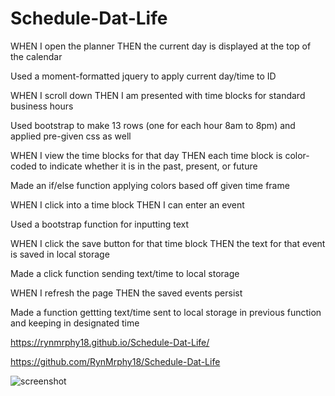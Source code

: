 # Schedule-Dat-Life

WHEN I open the planner
THEN the current day is displayed at the top of the calendar

Used a moment-formatted jquery to apply current day/time to ID

WHEN I scroll down
THEN I am presented with time blocks for standard business hours

Used bootstrap to make 13 rows (one for each hour 8am to 8pm) and applied pre-given css as well

WHEN I view the time blocks for that day
THEN each time block is color-coded to indicate whether it is in the past, present, or future

Made an if/else function applying colors based off given time frame

WHEN I click into a time block
THEN I can enter an event

Used a bootstrap function for inputting text

WHEN I click the save button for that time block
THEN the text for that event is saved in local storage

Made a click function sending text/time to local storage

WHEN I refresh the page
THEN the saved events persist

Made a function gettting text/time sent to local storage in previous function and keeping in designated time


https://rynmrphy18.github.io/Schedule-Dat-Life/

https://github.com/RynMrphy18/Schedule-Dat-Life

![screenshot](https://user-images.githubusercontent.com/87506145/131734212-12ca55e8-3881-47ca-b5b7-5ad259f03e6c.png)


